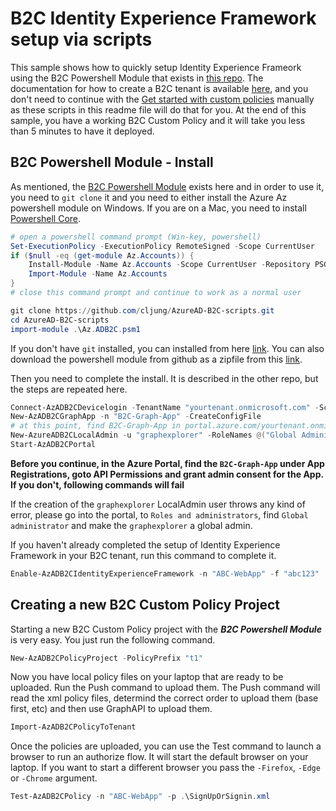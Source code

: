 # B2C Identity Experience Framework setup via scripts

This sample shows how to quickly setup Identity Experience Frameork using the B2C Powershell Module that exists in [this repo](https://github.com/cljung/AzureAD-B2C-scripts). The documentation for how to create a B2C tenant is available [here](https://docs.microsoft.com/en-us/azure/active-directory-b2c/tutorial-create-tenant), and you don't need to continue with the [Get started with custom policies](https://docs.microsoft.com/en-us/azure/active-directory-b2c/custom-policy-get-started?tabs=applications#custom-policy-starter-pack) manually as these scripts in this readme file will do that for you. At the end of this sample, you have a working B2C Custom Policy and it will take you less than 5 minutes to have it deployed.

## B2C Powershell Module - Install
As mentioned, the [B2C Powershell Module](https://github.com/cljung/AzureAD-B2C-scripts) exists here and in order to use it, you need to `git clone` it and you need to either install the Azure Az powershell module on Windows. If you are on a Mac, you need to install [Powershell Core](https://docs.microsoft.com/en-us/powershell/scripting/install/installing-powershell-core-on-macos). 


```powershell
# open a powershell command prompt (Win-key, powershell)
Set-ExecutionPolicy -ExecutionPolicy RemoteSigned -Scope CurrentUser
if ($null -eq (get-module Az.Accounts)) {
    Install-Module -Name Az.Accounts -Scope CurrentUser -Repository PSGallery -Force
    Import-Module -Name Az.Accounts
}
# close this command prompt and continue to work as a normal user
```

```powershell
git clone https://github.com/cljung/AzureAD-B2C-scripts.git
cd AzureAD-B2C-scripts
import-module .\Az.ADB2C.psm1
```
If you don't have `git` installed, you can installed from here [link](https://git-scm.com/download/win). You can also download the powershell module from github as a zipfile from this [link](https://github.com/cljung/AzureAD-B2C-scripts/archive/refs/heads/master.zip).
 
Then you need to complete the install. It is described in the other repo, but the steps are repeated here.

```powershell
Connect-AzADB2CDevicelogin -TenantName "yourtenant.onmicrosoft.com" -Scope "Directory.ReadWrite.All"
New-AzADB2CGraphApp -n "B2C-Graph-App" -CreateConfigFile
# at this point, find B2C-Graph-App in portal.azure.com/yourtenant.onmicrosoft.com and grant consent to the app before continuing
New-AzureADB2CLocalAdmin -u "graphexplorer" -RoleNames @("Global Administrator")
Start-AzADB2CPortal
```

**Before you continue, in the Azure Portal, find the `B2C-Graph-App` under App Registrations, goto API Permissions and grant admin consent for the App. If you don't, following commands will fail**

If the creation of the `graphexplorer` LocalAdmin user throws any kind of error, please go into the portal, to `Roles and administrators`, find `Global administrator` and make the `graphexplorer` a global admin.

If you haven't already completed the setup of Identity Experience Framework in your B2C tenant, run this command to complete it.
```powershell
Enable-AzADB2CIdentityExperienceFramework -n "ABC-WebApp" -f "abc123"
```

## Creating a new B2C Custom Policy Project

Starting a new B2C Custom Policy project with the ***B2C Powershell Module*** is very easy. You just run the following command.

```powershell
New-AzADB2CPolicyProject -PolicyPrefix "t1"
```

Now you have local policy files on your laptop that are ready to be uploaded. Run the Push command to upload them. The Push command will read the xml policy files, determind the correct order to upload them (base first, etc) and then use GraphAPI to upload them.

```powershell
Import-AzADB2CPolicyToTenant
```

Once the policies are uploaded, you can use the Test command to launch a browser to run an authorize flow. It will start the default browser on your laptop. If you want to start a different browser you pass the `-Firefox`, `-Edge` or `-Chrome` argument. 

```powershell
Test-AzADB2CPolicy -n "ABC-WebApp" -p .\SignUpOrSignin.xml
```
